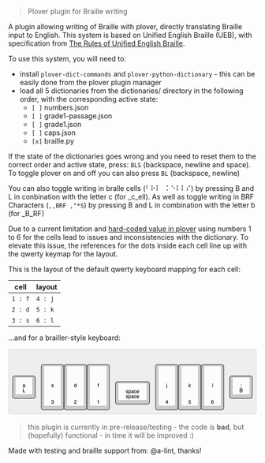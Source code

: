 > Plover plugin for Braille writing

A plugin allowing writing of Braille with plover, directly translating Braille input to English.
This system is based on Unified English Braille (UEB), with specification from [The Rules of Unified English Braille](http://www.iceb.org/Rules%20of%20Unified%20English%20Braille%202013.pdf).

To use this system, you will need to:
- install `plover-dict-commands` and `plover-python-dictionary` - this can be easily done from the plover plugin manager 
- load all 5 dictionaries from the dictionaries/ directory in the following order, with the corresponding active state:
	- `[ ]` numbers.json
	- `[ ]` grade1-passage.json
	- `[ ]` grade1.json
	- `[ ]` caps.json
	- `[x]` braille.py

If the state of the dictionaries goes wrong and you need to reset them to the correct order and active state, press: `BLS` (backspace, newline and space).
To toggle plover on and off you can also press `BL` (backspace, newline)

You can also toggle writing in bralle cells (⠃⠗⠇⠀⠅⠑⠇⠇⠎) by pressing B and L in conbination with the letter c (for _c_ell).
As well as toggle writing in BRF Characters (`,,BRF ,"*S`) by pressing B and L in combination with the letter b (for _B_RF)

Due to a current limitation and [hard-coded value in plover](https://github.com/openstenoproject/plover/blob/6c5167f48476a499f2a0dbb973f6b77123bde429/plover/steno.py#L21) using numbers 1 to 6 for the cells lead to issues and inconsistencies with the dictionary.
To elevate this issue, the references for the dots inside each cell line up with the qwerty keymap for the layout.

This is the layout of the default qwerty keyboard mapping for each cell:

| cell    | layout  |
| ------- | ------- |
| `1 : f` | `4 : j` |
| `2 : d` | `5 : k` | 
| `3 : s` | `6 : l` | 

...and for a brailler-style keyboard:

![Layout Diagram](img/layout.png)

> this plugin is currently in pre-release/testing - the code is **bad**, but (hopefully) functional - in time it will be improved :) 

Made with testing and braille support from: @a-lint, thanks!
